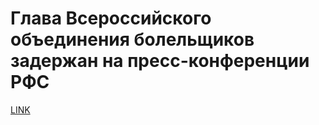 # Глава Всероссийского объединения болельщиков задержан на пресс-конференции РФС



[LINK](https://varlamov.ru/1975021.html)